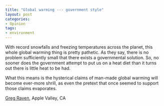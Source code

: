 ```yaml
---
title: "Global warming --- government style"
layout: post
categories:
- Opinion
tags:
- environment
---
```


With record snowfalls and freezing temperatures across the planet, this whole global warming thing is pretty pathetic. As they say, there is no problem sufficiently small that there exists a governmental solution. So, no sooner does the government attempt to put us on a heat diet than it turns out there is little heat to be had.  
  
What this means is the hysterical claims of man-made global warming will become ever-more shrill, as even the pretext that once seemed to support those claims evaporates.

[Greg Raven](https://www.gregraven.org/), Apple Valley, CA
